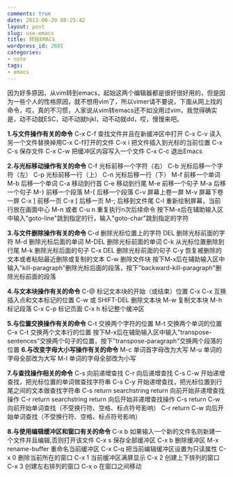 ```yaml
---
comments: true
date: 2011-06-29 08:25:42
layout: post
slug: use-emacs
title: 转投EMACS
wordpress_id: 2681
categories:
- note
tags:
- emacs
---
```


因为好多原因，从vim转到emacs，起始这两个编辑器都是很好很好用的，但是因为一些个人的性格原因，就不想用vim了，所以vimer请不要说，下面从网上找的命令，哎，真的不习惯，人家说从vim转emacs还不如没用过vim，我觉得确实是，动不动就ESC，动不动就hjkl，动不动就dd，哎，慢慢来吧。





> 
**1.与文件操作有关的命令**
C-x C-f    查找文件并且在新缓冲区中打开
C-x C-v    读入另一个文件替换掉用C-x C-f打开的文件
C-x i    把文件插入到光标的当前位置
C-x C-s    保存文件
C-x C-w    把缓冲区内容写入一个文件
C-x C-c    退出Emacs

**2.与光标移动操作有关的命令**
C-f     光标前移一个字符（右）
C-b     光标后移一个字符（左）
C-p     光标前移一行（上）
C-n     光标后移一行（下）
M-f     前移一个单词
M-b     后移一个单词
C-a     移动到行首
C-e     移动到行尾
M-e     前移一个句子
M-a     后移一个句子
M-}     前移一个段落
M-{     后移一个段落
C-v     屏幕上卷一屏
M-v     屏幕下卷一屏
C-x ]    前移一页
C-x [    后移一页
M-;     后移到文件尾
C-l     重新绘制屏幕，当前行放在画面中心
M-n 或者 C-u n  重复执行n次后续命令
按下M-x后在辅助输入区中输入"goto-line"跳到指定的行，输入"goto-char"跳到指定的字符

**3.与文件删除操作有关的命令**
C-d     删除光标位置上的字符
DEL     删除光标前面的字符
M-d     删除光标后面的单词
M-DEL    删除光标前面的单词
C-k     从光标位置删除到行尾
M-k     删除光标后面的句子
C-x DEL    删除光标前面的句子
C-y     恢复被删除的文本或者粘贴最近删除或复制的文本
C-w     删除文件块
按下M-x后在辅助输入区中输入"kill-paragraph"删除光标后面的段落，按下"backward-kill-paragraph"删除光标前面的段落

**4.与文本块操作有关的命令**
C-@     标记文本块的开始（或结束）位置
C-x C-x    互换插入点和文本标记的位置
C-w 或 SHIFT-DEL 删除文本块
M-w     复制文本块
M-h     标记段落
C-x C-p    标记页面
C-x h    标记整个缓冲区

**5.与位置交换操作有关的命令**
C-t     交换两个字符的位置
M-t     交换两个单词的位置
C-x C-t    交换两个文本行的位置
按下M-x后在辅助输入区中输入"transpose-sentences"交换两个句子的位置，按下"transpose-paragraph"交换两个段落的位置
**6.与改变字母大小写操作有关的命令**
M-c     单词首字母改为大写
M-u     单词的字母全部改为大写
M-l     单词的字母全部改为小写

**7.与查找操作相关的命令**
C-s     向前递增查找
C-r     向后递增查找
C-s C-w    开始递增查找，把光标位置的单词做查找字符串
C-s C-y    开始递增查找，把光标位置到行尾之间的文本做查找字符串
C-s return searchstring return  向前开始非递增查找操作
C-r return searchstring return  向后开始非递增查找操作
C-s return C-w  向前开始单词查找（不受换行符、空格、标点符号影响）
C-r return C-w  向后开始单词查找（不受换行符、空格、标点符号影响）

**8.与使用编辑缓冲区和窗口有关的命令**
C-x b    如果输入一个新的文件名则新建一个文件并且编辑,否则打开该文件
C-x s    保存全部缓冲区
C-x b    删除缓冲区
M-x rename-buffer 重命名当前缓冲区
C-x C-q    把当前编辑缓冲区设置为只读属性
C-x 0    删除当前所在的窗口
C-x 1    当前缓冲区满屏显示
C-x 2    创建上下排列的窗口
C-x 3    创建左右排列的窗口
C-x o    在窗口之间移动




